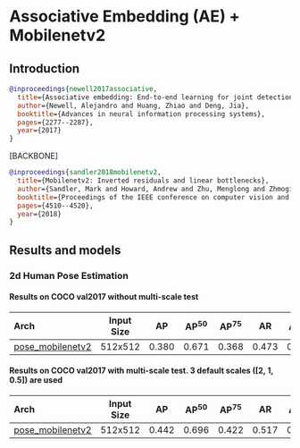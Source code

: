 # Associative Embedding (AE) + Mobilenetv2

## Introduction

<!-- [ALGORITHM] -->

```bibtex
@inproceedings{newell2017associative,
  title={Associative embedding: End-to-end learning for joint detection and grouping},
  author={Newell, Alejandro and Huang, Zhiao and Deng, Jia},
  booktitle={Advances in neural information processing systems},
  pages={2277--2287},
  year={2017}
}
```

[BACKBONE]

```bibtex
@inproceedings{sandler2018mobilenetv2,
  title={Mobilenetv2: Inverted residuals and linear bottlenecks},
  author={Sandler, Mark and Howard, Andrew and Zhu, Menglong and Zhmoginov, Andrey and Chen, Liang-Chieh},
  booktitle={Proceedings of the IEEE conference on computer vision and pattern recognition},
  pages={4510--4520},
  year={2018}
}
```

## Results and models

### 2d Human Pose Estimation

#### Results on COCO val2017 without multi-scale test

| Arch                                                                              | Input Size |  AP   | AP<sup>50</sup> | AP<sup>75</sup> |  AR   | AR<sup>50</sup> |                                                  ckpt                                                  |                                                log                                                |
| :-------------------------------------------------------------------------------- | :--------: | :---: | :-------------: | :-------------: | :---: | :-------------: | :----------------------------------------------------------------------------------------------------: | :-----------------------------------------------------------------------------------------------: |
| [pose_mobilenetv2](/configs/bottom_up/mobilenet/coco/mobilenetv2_coco_512x512.py) |  512x512   | 0.380 |      0.671      |      0.368      | 0.473 |      0.741      | [ckpt](https://download.openmmlab.com/mmpose/bottom_up/mobilenetv2_coco_512x512-4d96e309_20200816.pth) | [log](https://download.openmmlab.com/mmpose/bottom_up/mobilenetv2_coco_512x512_20200816.log.json) |

#### Results on COCO val2017 with multi-scale test. 3 default scales (\[2, 1, 0.5\]) are used

| Arch                                                                              | Input Size |  AP   | AP<sup>50</sup> | AP<sup>75</sup> |  AR   | AR<sup>50</sup> |                                                  ckpt                                                  |                                                log                                                |
| :-------------------------------------------------------------------------------- | :--------: | :---: | :-------------: | :-------------: | :---: | :-------------: | :----------------------------------------------------------------------------------------------------: | :-----------------------------------------------------------------------------------------------: |
| [pose_mobilenetv2](/configs/bottom_up/mobilenet/coco/mobilenetv2_coco_512x512.py) |  512x512   | 0.442 |      0.696      |      0.422      | 0.517 |      0.766      | [ckpt](https://download.openmmlab.com/mmpose/bottom_up/mobilenetv2_coco_512x512-4d96e309_20200816.pth) | [log](https://download.openmmlab.com/mmpose/bottom_up/mobilenetv2_coco_512x512_20200816.log.json) |
